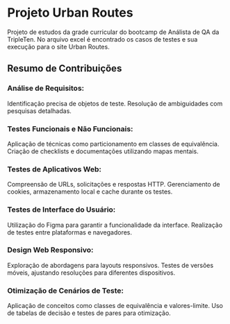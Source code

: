 # Projeto Urban Routes 
Projeto de estudos da grade curricular do bootcamp de Análista de QA da TripleTen. No arquivo excel é encontrado os casos de testes e sua execução para o site Urban Routes.

## Resumo de Contribuições

### Análise de Requisitos:

  Identificação precisa de objetos de teste.
  Resolução de ambiguidades com pesquisas detalhadas.

### Testes Funcionais e Não Funcionais:

 Aplicação de técnicas como particionamento em classes de equivalência.
 Criação de checklists e documentações utilizando mapas mentais.

### Testes de Aplicativos Web:

  Compreensão de URLs, solicitações e respostas HTTP.
  Gerenciamento de cookies, armazenamento local e cache durante os testes.

### Testes de Interface do Usuário:

  Utilização do Figma para garantir a funcionalidade da interface.
  Realização de testes entre plataformas e navegadores.

### Design Web Responsivo:

 Exploração de abordagens para layouts responsivos.
  Testes de versões móveis, ajustando resoluções para diferentes dispositivos.

### Otimização de Cenários de Teste:

  Aplicação de conceitos como classes de equivalência e valores-limite.
 Uso de tabelas de decisão e testes de pares para otimização.